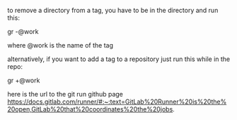 to remove a directory from a tag, you have to be in the directory and run this:

gr -@work

where @work is the name of the tag

alternatively, if you want to add a tag to a repository just run this while in the repo:

gr +@work

here is the url to the git run github page
https://docs.gitlab.com/runner/#:~:text=GitLab%20Runner%20is%20the%20open,GitLab%20that%20coordinates%20the%20jobs.
